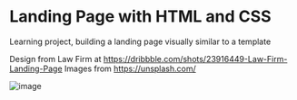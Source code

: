 # Landing Page with HTML and CSS
Learning project, building a landing page visually similar to a template

Design from Law Firm at https://dribbble.com/shots/23916449-Law-Firm-Landing-Page
Images from https://unsplash.com/

![image](https://github.com/ivanueLDGR/Landing_Page/assets/137442580/5c2b69a5-f8b9-4f7a-9149-8b02338d6256)
